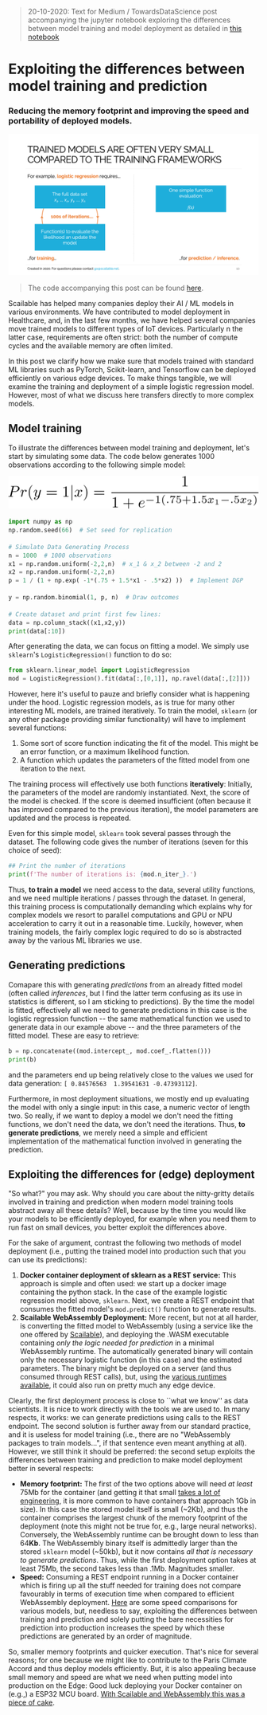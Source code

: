 > 20-10-2020: Text for Medium / TowardsDataScience post accompanying the jupyter notebook exploring the differences between model training and model deployment as detailed in [this notebook](logistic-regression.ipynb)


# Exploiting the differences between model training and prediction
### Reducing the memory footprint and improving the speed and portability of deployed models.

![Overview image](train-vs-deploy.png)

> The code accompanying this post can be found [here](logistic-regression.ipynb).

Scailable has helped many companies deploy their AI / ML models in various environments. We have contributed to model deployment in Healthcare, and, in the last few months, we have helped several companies move trained models to different types of IoT devices. Particularly n the latter case, requirements are often strict: both the number of compute cycles and the available memory are often limited. 

In this post we clarify how we make sure that models trained with standard ML libraries such as PyTorch, Scikit-learn, and Tensorflow can be deployed efficiently on various edge devices. To make things tangible, we will examine the training and deployment of a simple logistic regression model. However, most of what we discuss here transfers directly to more complex models.

## Model training
To illustrate the differences between model training and deployment, let's start by simulating some data. The code below generates 1000 observations according to the following simple model:

![dgp](dgp.png)

```python
import numpy as np
np.random.seed(66)  # Set seed for replication

# Simulate Data Generating Process
n = 1000  # 1000 observations
x1 = np.random.uniform(-2,2,n)  # x_1 & x_2 between -2 and 2
x2 = np.random.uniform(-2,2,n)
p = 1 / (1 + np.exp( -1*(.75 + 1.5*x1 - .5*x2) ))  # Implement DGP

y = np.random.binomial(1, p, n)  # Draw outcomes

# Create dataset and print first few lines:
data = np.column_stack((x1,x2,y))
print(data[:10])
```

After generating the data, we can focus on fitting a model. We simply use `sklearn`'s `LogisticRegression()` function to do so:

```python
from sklearn.linear_model import LogisticRegression
mod = LogisticRegression().fit(data[:,[0,1]], np.ravel(data[:,[2]]))
```

However, here it's useful to pauze and briefly consider what is happening under the hood. Logistic regression models, as is true for many other interesting ML models, are trained iteratively. To train the model, `sklearn` (or any other package providing similar functionality) will have to implement several functions:

1. Some sort of score function indicating the fit of the model. This might be an error function, or a maximum likelihood function.
2. A function which updates the parameters of the fitted model from one iteration to the next.

The training process will effectively use both functions **iteratively**: Initially, the parameters of the model are randomly instantiated. Next, the score of the model is checked. If the score is deemed insufficient (often because it has improved compared to the previous iteration), the model parameters are updated and the process is repeated. 

Even for this simple model, `sklearn` took several passes through the dataset. The following code gives the number of iterations (seven for this choice of seed):

```python
## Print the number of iterations
print(f'The number of iterations is: {mod.n_iter_}.')
```

Thus, **to train a model** we need access to the data, several utility functions, and we need multiple iterations / passes through the dataset. In general, this training process is computationally demanding which explains why for complex models we resort to parallel computations and GPU or NPU acceleration to carry it out in a reasonable time. Luckily, however, when training models, the fairly complex logic required to do so is abstracted away by the various ML libraries we use.

## Generating predictions

Comapare this with generating *predictions* from an already fitted model (often called *inferences*, but I find the latter term confusing as its use in statistics is different, so I am sticking to predictions). By the time the model is fitted, effectively all we need to generate predictions in this case is the logistic regression function -- the same mathematical function we used to generate data in our example above -- and the three parameters of the fitted model. These are easy to retrieve:

```python
b = np.concatenate((mod.intercept_, mod.coef_.flatten()))
print(b)
```
and the parameters end up being relatively close to the values we used for data generation: `[ 0.84576563  1.39541631 -0.47393112]`.

Furthermore, in most deployment situations, we mostly end up evaluating the model with only a single input: in this case, a numeric vector of length two. So really, if we want to deploy a model we don't need the fitting functions, we don't need the data, we don't need the iterations. Thus, **to generate predictions**, we merely need a simple and efficient implementation of the mathematical function involved in generating the prediction.

## Exploiting the differences for (edge) deployment
"So what?" you may ask. Why should you care about the nitty-gritty details involved in training and prediction when modern model training tools abstract away all these details? Well, because by the time you would like your models to be efficiently deployed, for example when you need them to run fast on small devices, you better exploit the differences above.

For the sake of argument, contrast the following two methods of model deployment (i.e., putting the trained model into production such that you can use its predictions):

1. **Docker container deployment of sklearn as a REST service:** This approach is simple and often used: we start up a docker image containing the python stack. In the case of the example logistic regression model above, `sklearn`. Next, we create a REST endpoint that consumes the fitted model's `mod.predict()` function to generate results.
2. **Scailable WebAssembly Deployment:** More recent, but not at all harder, is converting the fitted model to WebAssembly (using a service like the one offered by [Scailable](https://www.scailable.net)), and deploying the .WASM executable containing *only the logic needed for prediction* in a minimal WebAssembly runtime. The automatically generated binary will contain only the necessary logistic function (in this case) and the estimated parameters. The binary might be deployed on a server (and thus consumed through REST calls), but, using the [various runtimes available](https://github.com/scailable/sclbl-webnode), it could also run on pretty much any edge device.

Clearly, the first deployment process is close to ``what we know'' as data scientists. It is nice to work directly with the tools we are used to. In many respects, it works: we can generate predictions using calls to the REST endpoint. The second solution is further away from our standard practice, and it is useless for model training (i.e., there are no "WebAssembly packages to train models...", if that sentence even meant anything at all). However, we still think it should be preferred: the second setup exploits the differences between training and prediction to make model deployment better in several respects:

* **Memory footprint:** The first of the two options above will need *at least* 75Mb for the container (and getting it that small [takes a lot of engineering](https://jilongliao.com/2018/08/09/Reduce-Docker-Image-Size/), it is more common to have containers that approach 1Gb in size). In this case the stored model itself is small (~2Kb), and thus the container comprises the largest chunk of the memory footprint of the deployment (note this might not be true for, e.g., large neural networks). Conversely, the WebAssembly runtime can be brought down to less than 64**Kb**. The WebAssembly binary itself is admittedly larger than the stored `sklearn` model (~50kb), but it now contains *all that is necessary to generate predictions*. Thus, while the first deployment option takes at least 75Mb, the second takes less than .1Mb. Magnitudes smaller.
* **Speed:** Consuming a REST endpoint running in a Docker container which is firing up all the stuff needed for training does not compare favourably in terms of execution time when compared to efficient WebAssembly deployment. [Here](https://www.scailable.net/demo/bench/) are some speed comparisons for various models, but, needless to say, exploiting the differences between training and prediction and solely putting the bare necessities for prediction into production increases the speed by which these predictions are generated by an order of magnitude.

So, smaller memory footprints and quicker execution. That's nice for several reasons; for one because we might like to contribute to the Paris Climate Accord and thus deploy models efficiently. But, it is also appealing because small memory and speed are what we need when putting model into production on the Edge: Good luck deploying your Docker container on (e.g.,) a ESP32 MCU board. [With Scailable and WebAssembly this was a piece of cake](https://www.scailable.net/demo/bench/).







